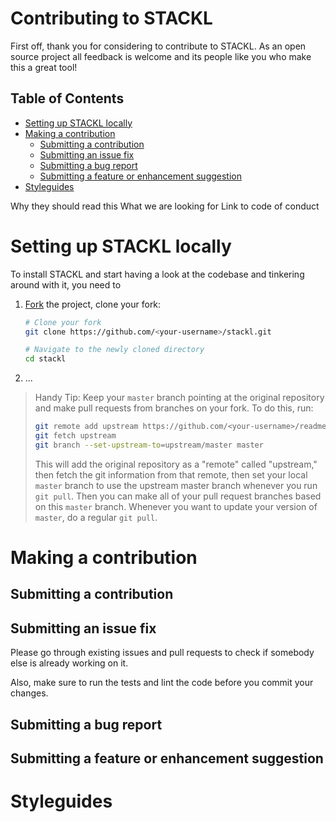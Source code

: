 <!-- How to file a bug report (try using issue and pull request templates)
How to suggest a new feature
How to set up your environment and run tests
The types of contributions youre looking for
Your roadmap or vision for the project
How contributors should (or should not) get in touch with you -->



# Contributing to STACKL <!-- omit in toc -->
First off, thank you for considering to contribute to STACKL. As an open source project all feedback is welcome and its people like you who make this a great tool!


## Table of Contents <!-- omit in toc -->

<!-- - [Contributing to STACKL](#contributing-to-stackl)
  - [Table of Contents](#table-of-contents) -->
- [Setting up STACKL locally](#setting-up-stackl-locally)
- [Making a contribution](#making-a-contribution)
  - [Submitting a contribution](#submitting-a-contribution)
  - [Submitting an issue fix](#submitting-an-issue-fix)
  - [Submitting a bug report](#submitting-a-bug-report)
  - [Submitting a feature or enhancement suggestion](#submitting-a-feature-or-enhancement-suggestion)
- [Styleguides](#styleguides)

Why they should read this
What we are looking for
Link to code of conduct

# Setting up STACKL locally

To install STACKL and start having a look at the codebase and tinkering around with it, you need to

1.  [Fork](https://help.github.com/articles/fork-a-repo/) the project, clone
    your fork:

    ```sh
    # Clone your fork
    git clone https://github.com/<your-username>/stackl.git

    # Navigate to the newly cloned directory
    cd stackl
    ```

2.  ...

> Handy Tip: Keep your `master` branch pointing at the original repository and make
> pull requests from branches on your fork. To do this, run:
>
> ```sh
> git remote add upstream https://github.com/<your-username>/readme-md-generator.git
> git fetch upstream
> git branch --set-upstream-to=upstream/master master
> ```
>
> This will add the original repository as a "remote" called "upstream," then
> fetch the git information from that remote, then set your local `master`
> branch to use the upstream master branch whenever you run `git pull`. Then you
> can make all of your pull request branches based on this `master` branch.
> Whenever you want to update your version of `master`, do a regular `git pull`.

# Making a contribution

## Submitting a contribution

## Submitting an issue fix

Please go through existing issues and pull requests to check if somebody else is already working on it.

Also, make sure to run the tests and lint the code before you commit your changes.

## Submitting a bug report

## Submitting a feature or enhancement suggestion

# Styleguides
